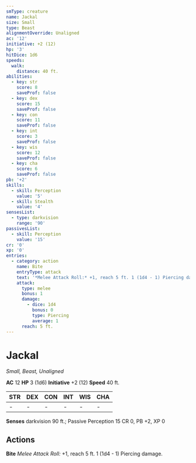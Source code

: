 ```yaml
---
smType: creature
name: Jackal
size: Small
type: Beast
alignmentOverride: Unaligned
ac: '12'
initiative: +2 (12)
hp: '3'
hitDice: 1d6
speeds:
  walk:
    distance: 40 ft.
abilities:
  - key: str
    score: 8
    saveProf: false
  - key: dex
    score: 15
    saveProf: false
  - key: con
    score: 11
    saveProf: false
  - key: int
    score: 3
    saveProf: false
  - key: wis
    score: 12
    saveProf: false
  - key: cha
    score: 6
    saveProf: false
pb: '+2'
skills:
  - skill: Perception
    value: '5'
  - skill: Stealth
    value: '4'
sensesList:
  - type: darkvision
    range: '90'
passivesList:
  - skill: Perception
    value: '15'
cr: '0'
xp: '0'
entries:
  - category: action
    name: Bite
    entryType: attack
    text: '*Melee Attack Roll:* +1, reach 5 ft. 1 (1d4 - 1) Piercing damage.'
    attack:
      type: melee
      bonus: 1
      damage:
        - dice: 1d4
          bonus: 0
          type: Piercing
          average: 1
      reach: 5 ft.
---
```


# Jackal
*Small, Beast, Unaligned*

**AC** 12
**HP** 3 (1d6)
**Initiative** +2 (12)
**Speed** 40 ft.

| STR | DEX | CON | INT | WIS | CHA |
| --- | --- | --- | --- | --- | --- |
| - | - | - | - | - | - |

**Senses** darkvision 90 ft.; Passive Perception 15
CR 0, PB +2, XP 0

## Actions

**Bite**
*Melee Attack Roll:* +1, reach 5 ft. 1 (1d4 - 1) Piercing damage.

